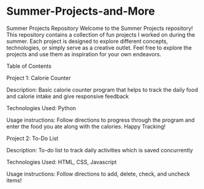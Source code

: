 # Summer-Projects-and-More
Summer Projects Repository
Welcome to the Summer Projects repository! This repository contains a collection of fun projects I worked on during the summer.
Each project is designed to explore different concepts, technologies, or simply serve as a creative outlet. Feel free to explore the projects and use them as inspiration for your own endeavors.

Table of Contents

Project 1: Calorie Counter

Description: Basic calorie counter program that helps to track the daily food and calorie intake and give responsive feedback

Technologies Used: Python

Usage instructions: Follow directions to progress through the program and enter the food you ate along with the calories. Happy Tracking!


Project 2: To-Do List

Description: To-do list to track daily activities which is saved concurrently

Technologies Used: HTML, CSS, Javascript

Usage instructions: Follow directions to add, delete, check, and uncheck items!

